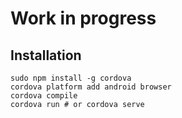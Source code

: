 # Work in progress

## Installation

```
sudo npm install -g cordova
cordova platform add android browser
cordova compile
cordova run # or cordova serve
```
